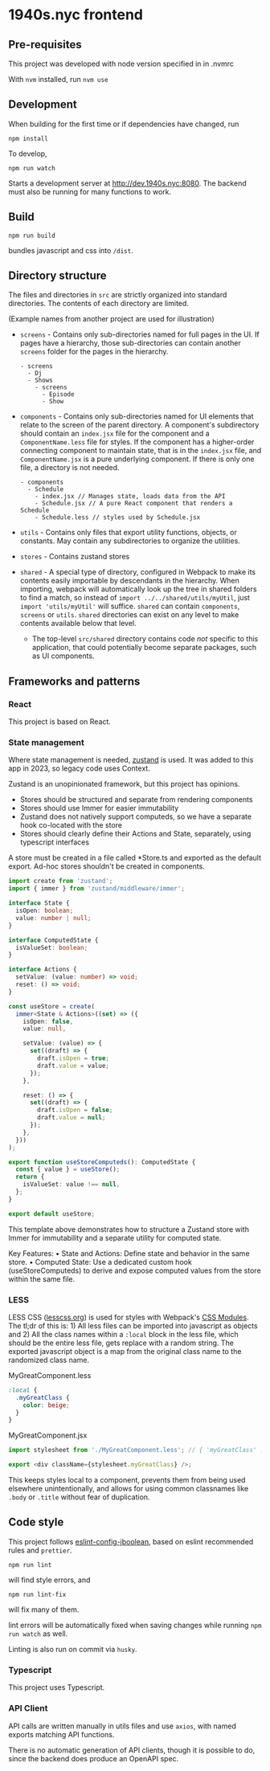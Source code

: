 # 1940s.nyc frontend

## Pre-requisites

This project was developed with node version specified in in .nvmrc

With `nvm` installed, run `nvm use`

## Development

When building for the first time or if dependencies have changed, run

```
npm install
```

To develop,

```
npm run watch
```

Starts a development server at http://dev.1940s.nyc:8080.
The backend must also be running for many functions to work.

## Build

```
npm run build
```

bundles javascript and css into `/dist`.

## Directory structure

The files and directories in `src` are strictly organized into standard directories. The contents of each directory are limited.

(Example names from another project are used for illustration)

- `screens` - Contains only sub-directories named for full pages in the UI. If pages have a hierarchy, those sub-directories can contain another `screens` folder for the pages in the hierarchy.
  ```
  - screens
    - Dj
    - Shows
      - screens
        - Episode
        - Show
  ```
- `components` - Contains only sub-directories named for UI elements that relate to the screen of the parent directory. A component's subdirectory should contain an `index.jsx` file for the component and a `ComponentName.less` file for styles. If the component has a higher-order connecting component to maintain state, that is in the `index.jsx` file, and `ComponentName.jsx` is a pure underlying component. If there is only one file, a directory is not needed.

  ```
  - components
    - Schedule
      - index.jsx // Manages state, loads data from the API
      - Schedule.jsx // A pure React component that renders a Schedule
      - Schedule.less // styles used by Schedule.jsx
  ```

- `utils` - Contains only files that export utility functions, objects, or constants. May contain any subdirectories to organize the utilities.
- `stores` - Contains zustand stores
- `shared` - A special type of directory, configured in Webpack to make its contents easily importable by descendants in the hierarchy. When importing, webpack will automatically look up the tree in shared folders to find a match, so instead of `import ../../shared/utils/myUtil`, just `import 'utils/myUtil'` will suffice. `shared` can contain `components`, `screens` or `utils`. `shared` directories can exist on any level to make contents available below that level.
  - The top-level `src/shared` directory contains code _not_ specific to this application, that could potentially become separate packages, such as UI components.

## Frameworks and patterns

### React

This project is based on React.

### State management

Where state management is needed, [zustand](https://github.com/pmndrs/zustand) is used. It was added to this app in 2023, so legacy code uses Context.

Zustand is an unopinionated framework, but this project has opinions.

- Stores should be structured and separate from rendering components
- Stores should use Immer for easier immutability
- Zustand does not natively support computeds, so we have a separate hook co-located with the store
- Stores should clearly define their Actions and State, separately, using typescript interfaces

A store must be created in a file called \*Store.ts and exported as the default export. Ad-hoc stores shouldn't be created in components.

```typescript
import create from 'zustand';
import { immer } from 'zustand/middleware/immer';

interface State {
  isOpen: boolean;
  value: number | null;
}

interface ComputedState {
  isValueSet: boolean;
}

interface Actions {
  setValue: (value: number) => void;
  reset: () => void;
}

const useStore = create(
  immer<State & Actions>((set) => ({
    isOpen: false,
    value: null,

    setValue: (value) => {
      set((draft) => {
        draft.isOpen = true;
        draft.value = value;
      });
    },

    reset: () => {
      set((draft) => {
        draft.isOpen = false;
        draft.value = null;
      });
    },
  }))
);

export function useStoreComputeds(): ComputedState {
  const { value } = useStore();
  return {
    isValueSet: value !== null,
  };
}

export default useStore;
```

This template above demonstrates how to structure a Zustand store with Immer for immutability and a separate utility for computed state.

Key Features:
• State and Actions: Define state and behavior in the same store.
• Computed State: Use a dedicated custom hook (useStoreComputeds) to derive and expose computed values from the store within the same file.

### LESS

LESS CSS ([lesscss.org](http://lesscss.org)) is used for styles with Webpack's [CSS Modules](https://github.com/webpack-contrib/css-loader#modules). The tl;dr of this is: 1) All less files can be imported into javascript as objects and 2) All the class names within a `:local` block in the less file, which should be the entire less file, gets replace with a random string. The exported javascript object is a map from the original class name to the randomized class name.

MyGreatComponent.less

```css
:local {
  .myGreatClass {
    color: beige;
  }
}
```

MyGreatComponent.jsx

```javascript
import stylesheet from './MyGreatComponent.less'; // { 'myGreatClass' : 'MyGreatComponent-myGreatClass-x1f2'}

export <div className={stylesheet.myGreatClass} />;
```

This keeps styles local to a component, prevents them from being used elsewhere unintentionally, and allows for using common classnames like `.body` or `.title` without fear of duplication.

## Code style

This project follows [eslint-config-jboolean](https://github.com/jboolean/eslint-config-jboolean), based on eslint recommended rules and `prettier`.

```
npm run lint
```

will find style errors, and

```
npm run lint-fix
```

will fix many of them.

lint errors will be automatically fixed when saving changes while running `npm run watch` as well.

Linting is also run on commit via `husky`.

### Typescript

This project uses Typescript.

### API Client

API calls are written manually in utils files and use `axios`, with named exports matching API functions.

There is no automatic generation of API clients, though it is possible to do, since the backend does produce an OpenAPI spec.
